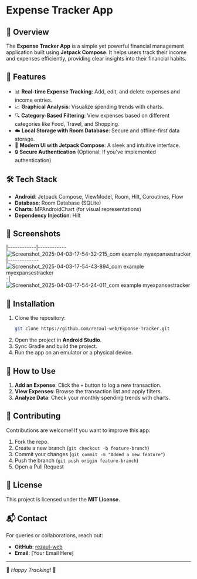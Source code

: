 # Expense Tracker App

## 📌 Overview
The **Expense Tracker App** is a simple yet powerful financial management application built using **Jetpack Compose**. It helps users track their income and expenses efficiently, providing clear insights into their financial habits.

## 🚀 Features
- 📊 **Real-time Expense Tracking**: Add, edit, and delete expenses and income entries.
- 📈 **Graphical Analysis**: Visualize spending trends with charts.
- 🔍 **Category-Based Filtering**: View expenses based on different categories like Food, Travel, and Shopping.
- ☁️ **Local Storage with Room Database**: Secure and offline-first data storage.
- 🎨 **Modern UI with Jetpack Compose**: A sleek and intuitive interface.
- 🔒 **Secure Authentication** (Optional: If you've implemented authentication)

## 🛠️ Tech Stack
- **Android**: Jetpack Compose, ViewModel, Room, Hilt, Coroutines, Flow
- **Database**: Room Database (SQLite)
- **Charts**: MPAndroidChart (for visual representations)
- **Dependency Injection**: Hilt

## 📸 Screenshots
|------------|------------![Screenshot_2025-04-03-17-54-32-215_com example myexpansestracker](https://github.com/user-attachments/assets/7873e81c-898a-4996-a511-3af7f1edc6f6)
|-------------![Screenshot_2025-04-03-17-54-43-894_com example myexpansestracker](https://github.com/user-attachments/assets/898fd407-47ad-4fad-9885-9b904a8d8caf)
-|![Screenshot_2025-04-03-17-54-24-011_com example myexpansestracker](https://github.com/user-attachments/assets/98ef8b2a-4111-4704-883d-1a3907629612)



## 🔧 Installation
1. Clone the repository:
   ```sh
   git clone https://github.com/rezaul-web/Expanse-Tracker.git
   ```
2. Open the project in **Android Studio**.
3. Sync Gradle and build the project.
4. Run the app on an emulator or a physical device.

## 🎯 How to Use
1. **Add an Expense**: Click the `+` button to log a new transaction.
2. **View Expenses**: Browse the transaction list and apply filters.
3. **Analyze Data**: Check your monthly spending trends with charts.

## 🤝 Contributing
Contributions are welcome! If you want to improve this app:
1. Fork the repo.
2. Create a new branch (`git checkout -b feature-branch`)
3. Commit your changes (`git commit -m "Added a new feature"`)
4. Push the branch (`git push origin feature-branch`)
5. Open a Pull Request

## 📜 License
This project is licensed under the **MIT License**.

## 📬 Contact
For queries or collaborations, reach out:
- **GitHub**: [rezaul-web](https://github.com/rezaul-web)
- **Email**: [Your Email Here]

---
🚀 *Happy Tracking!* 🎯

